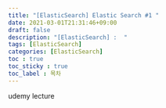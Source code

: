 ```yaml
---
title: "[ElasticSearch] Elastic Search #1 "
date: 2021-03-01T21:31:46+09:00
draft: false
description: "[ElasticSearch] :  "
tags: [ElasticSearch]
categories: [ElasticSearch]
toc : true
toc_sticky : true
toc_label : 목차
---
```



udemy lecture
